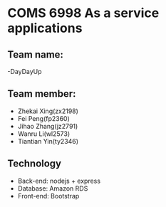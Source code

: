 # COMS 6998 As a service applications

## Team name:
-DayDayUp

## Team member:
- Zhekai Xing(zx2198)
- Fei Peng(fp2360)
- Jihao Zhang(jz2791)
- Wanru Li(wl2573)
- Tiantian Yin(ty2346)

## Technology
- Back-end: nodejs + express
- Database: Amazon RDS
- Front-end: Bootstrap
